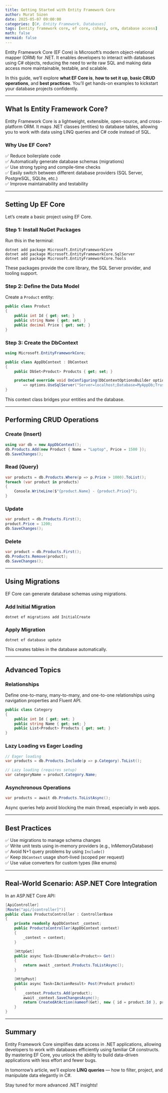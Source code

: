 ```yaml
---
title: Getting Started with Entity Framework Core
author: Murat Süzen
date: 2025-05-07 09:00:00
categories: [C#, Entity Framework, Databases]
tags: [entity framework core, ef core, csharp, orm, database access]
math: false
mermaid: false
---
```


Entity Framework Core (EF Core) is Microsoft’s modern object-relational mapper (ORM) for .NET. It enables developers to interact with databases using C# objects, reducing the need to write raw SQL and making data access more maintainable, testable, and scalable.

In this guide, we’ll explore **what EF Core is**, **how to set it up**, **basic CRUD operations**, and **best practices**. You’ll get hands-on examples to kickstart your database projects confidently.

---

## What Is Entity Framework Core?

Entity Framework Core is a lightweight, extensible, open-source, and cross-platform ORM. It maps .NET classes (entities) to database tables, allowing you to work with data using LINQ queries and C# code instead of SQL.

### Why Use EF Core?

✅ Reduce boilerplate code  
✅ Automatically generate database schemas (migrations)  
✅ Use strong typing and compile-time checks  
✅ Easily switch between different database providers (SQL Server, PostgreSQL, SQLite, etc.)  
✅ Improve maintainability and testability

---

## Setting Up EF Core

Let’s create a basic project using EF Core.

### Step 1: Install NuGet Packages

Run this in the terminal:

```
dotnet add package Microsoft.EntityFrameworkCore
dotnet add package Microsoft.EntityFrameworkCore.SqlServer
dotnet add package Microsoft.EntityFrameworkCore.Tools
```

These packages provide the core library, the SQL Server provider, and tooling support.

### Step 2: Define the Data Model

Create a `Product` entity:

```csharp
public class Product
{
    public int Id { get; set; }
    public string Name { get; set; }
    public decimal Price { get; set; }
}
```

### Step 3: Create the DbContext

```csharp
using Microsoft.EntityFrameworkCore;

public class AppDbContext : DbContext
{
    public DbSet<Product> Products { get; set; }

    protected override void OnConfiguring(DbContextOptionsBuilder options)
        => options.UseSqlServer("Server=localhost;Database=MyAppDb;Trusted_Connection=True;");
}
```

This context class bridges your entities and the database.

---

## Performing CRUD Operations

### Create (Insert)

```csharp
using var db = new AppDbContext();
db.Products.Add(new Product { Name = "Laptop", Price = 1500 });
db.SaveChanges();
```

### Read (Query)

```csharp
var products = db.Products.Where(p => p.Price > 1000).ToList();
foreach (var product in products)
{
    Console.WriteLine($"{product.Name} - {product.Price}");  
}
```

### Update

```csharp
var product = db.Products.First();
product.Price = 1200;
db.SaveChanges();
```

### Delete

```csharp
var product = db.Products.First();
db.Products.Remove(product);
db.SaveChanges();
```

---

## Using Migrations

EF Core can generate database schemas using migrations.

### Add Initial Migration

```
dotnet ef migrations add InitialCreate
```

### Apply Migration

```
dotnet ef database update
```

This creates tables in the database automatically.

---

## Advanced Topics

### Relationships

Define one-to-many, many-to-many, and one-to-one relationships using navigation properties and Fluent API.

```csharp
public class Category
{
    public int Id { get; set; }
    public string Name { get; set; }
    public List<Product> Products { get; set; }
}
```

### Lazy Loading vs Eager Loading

```csharp
// Eager loading
var products = db.Products.Include(p => p.Category).ToList();

// Lazy loading (requires setup)
var categoryName = product.Category.Name;
```

### Asynchronous Operations

```csharp
var products = await db.Products.ToListAsync();
```

Async queries help avoid blocking the main thread, especially in web apps.

---

## Best Practices

✅ Use migrations to manage schema changes  
✅ Write unit tests using in-memory providers (e.g., InMemoryDatabase)  
✅ Avoid N+1 query problems by using `Include()`  
✅ Keep `DbContext` usage short-lived (scoped per request)  
✅ Use value converters for custom types (like enums)

---

## Real-World Scenario: ASP.NET Core Integration

In an ASP.NET Core API:

```csharp
[ApiController]
[Route("api/[controller]")]
public class ProductsController : ControllerBase
{
    private readonly AppDbContext _context;
    public ProductsController(AppDbContext context)
    {
        _context = context;
    }

    [HttpGet]
    public async Task<IEnumerable<Product>> Get()
    {
        return await _context.Products.ToListAsync();
    }

    [HttpPost]
    public async Task<IActionResult> Post(Product product)
    {
        _context.Products.Add(product);
        await _context.SaveChangesAsync();
        return CreatedAtAction(nameof(Get), new { id = product.Id }, product);
    }
}
```

---

## Summary

Entity Framework Core simplifies data access in .NET applications, allowing developers to work with databases efficiently using familiar C# constructs. By mastering EF Core, you unlock the ability to build data-driven applications with less effort and fewer bugs.

In tomorrow’s article, we’ll explore **LINQ queries** — how to filter, project, and manipulate data elegantly in C#.

Stay tuned for more advanced .NET insights!
